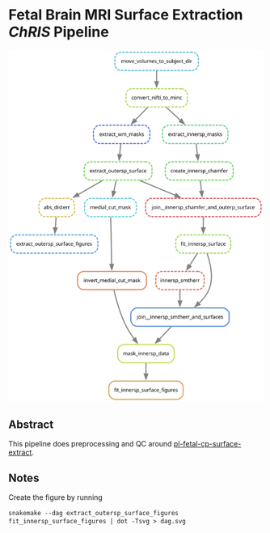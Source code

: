 # Fetal Brain MRI Surface Extraction _ChRIS_ Pipeline

![DAG](./dag.svg)

## Abstract

This pipeline does preprocessing and QC around
[pl-fetal-cp-surface-extract](https://github.com/FNNDSC/pl-fetal-cp-surface-extract).


## Notes

Create the figure by running

```shell
snakemake --dag extract_outersp_surface_figures fit_innersp_surface_figures | dot -Tsvg > dag.svg
```

